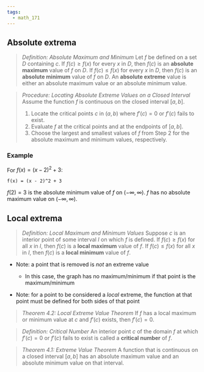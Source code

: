 ```yaml
---
tags:
  - math_171
---
```


## Absolute extrema

> *Definition: Absolute Maximum and Minimum*
> Let $f$ be defined on a set $D$ containing $c$. If $f(c) \geq f(x)$ for every $x$ in $D$, then $f(c)$ is an **absolute maximum** value of $f$ on $D$. If $f(c) \leq f(x)$ for every $x$ in $D$, then $f(c)$ is an **absolute minimum** value of $f$ on $D$. An **absolute extreme** value is either an absolute maximum value or an absolute minimum value.

> *Procedure: Locating Absolute Extreme Values on a Closed Interval*
> Assume the function $f$ is continuous on the closed interval $[a, b]$.
> 1. Locate the critical points $c$ in $(a, b)$ where $f'(c) = 0$ or $f'(c)$ fails to exist.
> 2. Evaluate $f$ at the critical points and at the endpoints of $[a, b]$.
> 3. Choose the largest and smallest values of $f$ from Step 2 for the absolute maximum and minimum values, respectively.

### Example

For $f(x) = (x - 2)^2 + 3$:

```desmos-graph
f(x) = (x - 2)^2 + 3
```

$f(2) = 3$ is the absolute minimum value of $f$ on $(-\infty, \infty)$.
$f$ has no absolute maximum value on $(-\infty, \infty)$.

## Local extrema

> *Definition: Local Maximum and Minimum Values*
> Suppose $c$ is an interior point of some interval $I$ on which $f$ is defined. If $f(c) \geq f(x)$ for all $x$ in $I$, then $f(c)$ is a **local maximum** value of $f$. If $f(c) \leq f(x)$ for all $x$ in $I$, then $f(c)$ is a **local minimum** value of $f$.

- Note: a point that is removed is *not* an extreme value
	- In this case, the graph has no maximum/minimum if that point is the maximum/minimum
 
- Note: for a point to be considered a *local* extreme, the function at that point must be defined for both sides of that point

> *Theorem 4.2: Local Extreme Value Theorem*
> If $f$ has a local maximum or minimum value at $c$ and $f'(c)$ exists, then $f'(c) = 0$.

> *Definition: Critical Number*
> An interior point $c$ of the domain $f$ at which $f'(c) = 0$ or $f'(c)$ fails to exist is called a **critical number** of $f$.

> *Theorem 4.1: Extreme Value Theorem*
> A function that is continuous on a closed interval $[a, b]$ has an absolute maximum value and an absolute minimum value on that interval.